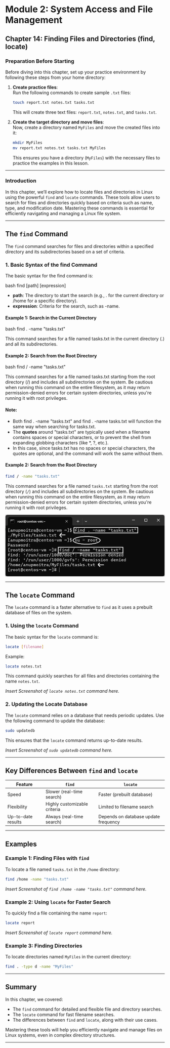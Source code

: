 # **Module 2: System Access and File Management**  
## **Chapter 14: Finding Files and Directories (find, locate)**  

### **Preparation Before Starting**  
Before diving into this chapter, set up your practice environment by following these steps from your home directory:  

1. **Create practice files**:  
   Run the following commands to create sample `.txt` files:  

   ```bash
   touch report.txt notes.txt tasks.txt
   ```  

   This will create three text files: `report.txt`, `notes.txt`, and `tasks.txt`.  

2. **Create the target directory and move files**:  
   Now, create a directory named `MyFiles` and move the created files into it:  

   ```bash
   mkdir MyFiles
   mv report.txt notes.txt tasks.txt MyFiles
   ```  

   This ensures you have a directory (`MyFiles`) with the necessary files to practice the examples in this lesson.  

---

### **Introduction**  
In this chapter, we’ll explore how to locate files and directories in Linux using the powerful `find` and `locate` commands. These tools allow users to search for files and directories quickly based on criteria such as name, type, and modification date. Mastering these commands is essential for efficiently navigating and managing a Linux file system.  

---

## **The `find` Command**  

The `find` command searches for files and directories within a specified directory and its subdirectories based on a set of criteria.  

### **1. Basic Syntax of the find Command**

The basic syntax for the find command is:

bash
find [path] [expression]


- **path**: The directory to start the search (e.g., . for the current directory or /home for a specific directory).
- **expression**: Criteria for the search, such as -name.

#### Example 1: Search in the Current Directory
bash
find . -name "tasks.txt"

This command searches for a file named tasks.txt in the current directory (.) and all its subdirectories.

#### Example 2: Search from the Root Directory
bash
find / -name "tasks.txt"

This command searches for a file named tasks.txt starting from the root directory (/) and includes all subdirectories on the system. Be cautious when running this command on the entire filesystem, as it may return permission-denied errors for certain system directories, unless you're running it with root privileges.

#### **Note:**
- Both find . -name "tasks.txt" and find . -name tasks.txt will function the same way when searching for tasks.txt.
- The **quotes** around "tasks.txt" are typically used when a filename contains spaces or special characters, or to prevent the shell from expanding globbing characters (like *, ?, etc.).
- In this case, since tasks.txt has no spaces or special characters, the quotes are optional, and the command will work the same without them.

#### Example 2: Search from the Root Directory
```bash
find / -name "tasks.txt"
```
This command searches for a file named `tasks.txt` starting from the root directory (`/`) and includes all subdirectories on the system. Be cautious when running this command on the entire filesystem, as it may return permission-denied errors for certain system directories, unless you're running it with root privileges.  

![find-command-example](screenshots/01-find-command-example.png)

---

## **The `locate` Command**  

The `locate` command is a faster alternative to `find` as it uses a prebuilt database of files on the system.  

### 1. **Using the `locate` Command**  
The basic syntax for the `locate` command is:  

```bash
locate [filename]
```  

Example:  

```bash
locate notes.txt
```  

This command quickly searches for all files and directories containing the name `notes.txt`.  

*Insert Screenshot of `locate notes.txt` command here.*

### 2. **Updating the Locate Database**  
The `locate` command relies on a database that needs periodic updates. Use the following command to update the database:  

```bash
sudo updatedb
```  

This ensures that the `locate` command returns up-to-date results.  

*Insert Screenshot of `sudo updatedb` command here.*

---

## **Key Differences Between `find` and `locate`**  

| Feature              | `find`                          | `locate`                    |  
|----------------------|----------------------------------|-----------------------------|  
| Speed                | Slower (real-time search)       | Faster (prebuilt database)  |  
| Flexibility          | Highly customizable criteria    | Limited to filename search  |  
| Up-to-date results   | Always (real-time search)       | Depends on database update frequency |  

---

## **Examples**  

### Example 1: Finding Files with `find`  
To locate a file named `tasks.txt` in the `/home` directory:  

```bash
find /home -name "tasks.txt"
```  

*Insert Screenshot of `find /home -name "tasks.txt"` command here.*

### Example 2: Using `locate` for Faster Search  
To quickly find a file containing the name `report`:  

```bash
locate report
```  

*Insert Screenshot of `locate report` command here.*

### Example 3: Finding Directories  
To locate directories named `MyFiles` in the current directory:  

```bash
find . -type d -name "MyFiles"
```  

---

## **Summary**  

In this chapter, we covered:  
- The `find` command for detailed and flexible file and directory searches.  
- The `locate` command for fast filename searches.  
- The differences between `find` and `locate`, along with their use cases.  

Mastering these tools will help you efficiently navigate and manage files on Linux systems, even in complex directory structures.  

---
